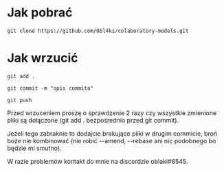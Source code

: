 # Jak pobrać
```
git clone https://github.com/Obl4ki/colaboratory-models.git
```

# Jak wrzucić
```
git add .

git commit -m "opis commita"

git push
```
Przed wrzuceniem proszę o sprawdzenie 2 razy czy wszystkie zmienione pliki są dołączone
(git add . bezpośrednio przed git commit).

Jeżeli tego zabraknie to dodajcie brakujące pliki w drugim commicie, broń boże nie kombinować
(nie robić --amend, --rebase ani nic podobnego bo będzie mi smutno).

W razie problemów kontakt do mnie na discordzie oblaki#6545.